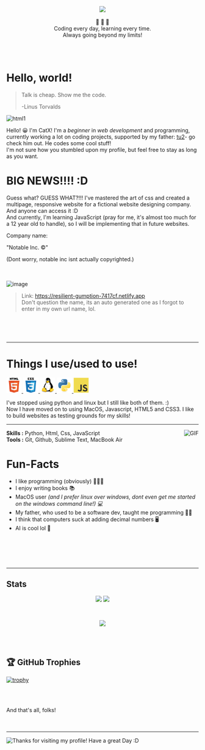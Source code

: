 
<p align="center">  <a href="https://github.com/kogutstt2"><img src="https://readme-typing-svg.herokuapp.com/?lines=Hey%20There!%20👋%20I'm%20Daniel!;Im%20an%20aspiring%20Software%20Developer;Who's%20Always%20learning%20new%20tech!&font=Pacifico&center=true&width=650&height=120&color=58a6ff&vCenter=true&size=45%22"></a></p>

<p align="center">
 💎 💎 💎 </br>
 Coding every day, learning every time.<br>
 Always going beyond my limits!<br>
</p>

<br />
<br />

# Hello, world!

> Talk is cheap. Show me the code.
>
> -Linus Torvalds


<img width="854" alt="html1" src="https://user-images.githubusercontent.com/104099162/230735552-dce50ff7-f9ce-4959-b251-6f377545c8fe.png">

<p>Hello! 😀 I'm CatX! I'm a <em>beginner</em> in <em>web development</em> and programming, currently working a lot on coding projects, supported by my father: <a href="https://github.com/tu2">tu2</a>- go check him out. He codes some cool stuff!
<br />
I'm not sure how you stumbled upon my profile, but feel free to stay as long as you want.</p>




# BIG NEWS!!!! :D

Guess what? GUESS WHAT?!!!
I've mastered the art of css and created a multipage, responsive website for a fictional
website designing company. And anyone can access it :D <br />
And currently, I'm learning JavaScript (pray for me, it's almost too much for a 12 year old to handle), so I will
be implementing that in future websites.

Company name:

"Notable Inc. &copy;"

(Dont worry, notable inc isnt actually copyrighted.)

<br />
<br />

<img width="700" alt="image" src="https://user-images.githubusercontent.com/104099162/229918034-a257e2fc-918e-4c08-bca0-374a731fbc0f.png">

>Link: https://resilient-gumption-7417cf.netlify.app <br />
Don't question the name, its an auto generated one as I forgot to <br />
enter in my own url name, lol.

<br />
<br />
<br />

****

# Things I use/used to use!

<p> <a href="https://www.w3.org/html/" target="_blank"> <img src="https://raw.githubusercontent.com/devicons/devicon/master/icons/html5/html5-original-wordmark.svg" alt="html5" width="40" height="40"/> </a> <a href="https://www.w3schools.com/css/" target="_blank"> <img src="https://raw.githubusercontent.com/devicons/devicon/master/icons/css3/css3-original-wordmark.svg" alt="css3" width="40" height="40"/> </a </a> <a href="https://www.linux.org/" target="_blank"> <img src="https://raw.githubusercontent.com/devicons/devicon/master/icons/linux/linux-original.svg" alt="linux" width="40" height="40"/> </a>
<a href="https://www.python.org" target="_blank"> <img src="https://raw.githubusercontent.com/devicons/devicon/master/icons/python/python-original.svg" alt="python" width="40" height="40"/> </a> <a href="https://developer.mozilla.org/en-US/docs/Web/JavaScript" target="_blank"> <img src="https://raw.githubusercontent.com/devicons/devicon/master/icons/javascript/javascript-original.svg" alt="javascript" width="40" height="40"/> </a> </p>

I've stopped using python and linux but I still like both of them. :)
<br />
Now I have moved on to using MacOS, Javascript, HTML5 and CSS3. I like to build websites as testing grounds for my skills!
<br />


****

<img margin-top=60px align="right" alt="GIF" src="https://media.giphy.com/media/iIqmM5tTjmpOB9mpbn/giphy.gif"/> 
 
**Skills :** Python, Html, Css, JavaScript
</br>
**Tools :** Git, Github, Sublime Text, MacBook Air 


# Fun-Facts

<ul align="left">
  <li>I like programming (obviously) 👨🏻‍💻</li>
  <li>I enjoy writing books 📚</li>
  <li>MacOS user <em>(and I prefer linux over windows, dont even get me started on the windows command line!) 💻</em></li>
  <li>My father, who used to be a software dev, taught me programming 👨🏻</li>  
  <li>I think that computers suck at adding decimal numbers 🖥️</li>  
  <li>AI is cool lol 🤖</li>
</ul>

<br />
<br />
<br />
<br />

****

## Stats

<p align="center">
<img height="150" src="https://github-readme-stats.vercel.app/api/top-langs/?username=CatX711&layout=compact&hide=html&theme=dracula"/> <img height="150" src="https://github-readme-stats.vercel.app/api?username=CatX711&count_private=true&show_icons=true&theme=dracula&include_all_commits=true"/>
</p>
<br />
<p align="center">
<img src="http://github-readme-streak-stats.herokuapp.com?user=CatX711&theme=dracula&hide_border=true&date_format=j%20M%5B%20Y%5D&ring=7C1897&fire=C913DD&currStreakLabel=BF12D2">
</p>

<br />
<br />


## 🏆 GitHub Trophies
[![trophy](https://github-profile-trophy.vercel.app/?username=anirudhjak06&column=8)](https://github-profile-trophy.vercel.app/?username=anirudhjak06&column=8)

<br />
<br />



<!--
## How I started Programming and Various Stuff I've Done 💻

I wrote my first lines of code when I was around 6/7. I can still remember my dad trying to teach me some very basic python.
It must've been pretty hard, haha. Eventually, after half an hour of getting to know stuff, I managed to write
some extremely simple programs. It wasn't a lot, but back then, I felt like the smartest human alive.
Sadly, after that, I never really got back into programming. Until around 2020.
I found a spare laptop in our garage, and I started using it to make python stuff.
Sadly, the laptop no longer works, but I can still remember some of the code. It was primitive, sure. But full of passion.
After that, I got bored again, and took a year long break. After that, I randomly had an idea to make a game about the...
Tardis, for... some reason? I don't know. Still, I had a blast making it, and recorded it all in something my dad had
told me about ever since 2020. Github! CatX was born!
I recorded as much stuff in there as possible, like Coffee Game and Forge-Battle, and plenty more was tucked away in PyCharm.
But, alas, after a solid 7 months or so, I got bored. Again. 🤦‍♂️
Recently, I got back into coding. It's been very fun, and I hope to not get bored of it anymore.
I love harnessing my imagination and knowledge of programming to make my own little stories. And recently, I've moved on to more advanced things, like programming in Html, and CSS!
Have a great day ;D

<em>- Daniel C 👨🏻‍💻</em>
-->
And that's all, folks! 
<br />
<br />
<br />

****

<img height="120" alt="Thanks for visiting my profile! Have a great Day :D" width="100%" src="https://raw.githubusercontent.com/BrunnerLivio/brunnerlivio/master/images/marquee.svg" />
<!---
CatX711/CatX711 is a ✨ special ✨ repository because its `README.md` (this file) appears on your GitHub profile.
You can click the Preview link to take a look at your changes.
--->

